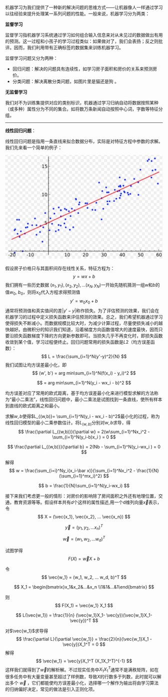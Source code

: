 机器学习为我们提供了一种新的解决问题的思维方式——让机器像人一样通过学习以往经验来提升处理某一系列问题的性能。一般来说，机器学习分为两类：

**监督学习**

监督学习指机器学习系统通过学习如何组合输入信息来对从未见过的数据做出有用的预测。这一过程和小孩子的学习过程类似：如果做对了，我们会表扬；反之则批评。因而，我们利用带有正确标签的数据集来训练机器学习。

监督学习问题又分为两种：

- 回归问题：解决的问题具有连续性，如学习房子面积和房价的关系来预测房价。
- 分类问题：解决离散分类问题，如图片里是猫还是狗 。

**无监督学习**

我们对不为训练集提供对应的类别标识，机器通过学习归纳自动将数据按照某种（或多种）属性分为不同的集合。如将数万条新闻自动按照中心词，字数等特征分组。

------

**线性回归问题**：

线性回归问题是指用一条直线来拟合数据分布，实际是对特征方程中参数的求解。我们先来看一个简单的例子：

![post_linear_regression_01](/img/post_linear_regression_01.png)

假设房子价格只与其面积间存在线性关系，特征方程为：
$$
y = wx + b
$$
我们拥有一些历史数据 $(x_1, y_1), (x_2, y_2), …(x_N, y_N)$一开始先随机猜测一组$w$和$b$的值$w_0$, $b_0$，则将$x_0$代入方程求得预测值
$$
y' = w_0  x_0 + b
$$
通常将预测值和真实值间的差$|y'-y|$称作损失。为了评估预测的效果，我们会在机器学习的过程中定义损失函数来评估预测的效果。总之，我们希望机器通过学习使得损失不断减小。而数据规模比较大时，为减少计算过程，尽量使损失减小的越快越好。由微积分的知识我们知道，沿着梯度方向函数值增大的速度最快，因而只要沿损失函数梯度下降的方向更新参数即可。当损失几乎不再变化时，即损失函数收敛到某个值，学习过程便终止。回归问题常用的损失函数是$L2$（均方误差函数）：
$$
L = \frac{\sum_{i=1}^N(y'-y)^2}{N}
$$
我们试图让均方误差最小化，即
$$
(w', b') = arg  min\sum_{i=1}^N(f(x_i) - y_i)^2
$$

$$
							= arg  min\sum_{i=1}^N(y_i - wx_i - b)^2
$$

均方误差对应了常用的欧式距离，基于均方误差最小化来进行模型求解的方法称为“最小二乘法”，线性回归问题中，最小二乘法是试图找到一条直线，使所有样本到直线的欧式距离之和最小。

求解$w, b$使得$L_{(w,b)}= \sum_{i=1}^N(y_i - wx_i - b)^2$最小化的过程，称为线性回归模型的最小二乘参数估计。将$L_(w, b)$分别对$w, b$求导，得
$$
\frac{\partial L_{(w,b)}}{\partial w} = 2(w\sum_{i=1}^Nx_i^2 - \sum_{i=1}^N(y_i-b)x_i ) = 0
$$

$$
\frac{\partial L_{(w,b)}}{\partial b} = 2(Nb - \sum_{i=1}^N(y_i-wx_i ) = 0
$$

解得
$$
w = \frac{\sum_{i=i}^Ny_i(x_i-\bar x)}{\sum_{i=1}^Nx_i^2 - \frac{1}{N}(\sum_{i=1}^mx_i)^2}
$$

$$
b = \frac{1}{N}\sum_{i=1}^N(y_i-wx_i)
$$

接下来我们考虑更一般的情形：对房价的影响除了房间面积之外还有地理位置，交通，教育资源等等。假设样本共有$d$个这样的属性描述,用一个d维列向量$\vec{x}$表示，令
$$
X = (\vec{x_1}, \vec{x_2}, ... \vec{x_n})
$$

$$
\vec{y} = (y_1, y_2, ... x_n)^T
$$

$$
\vec{w} = (w_1, w_2, ... w_d)^T
$$

试图学得
$$
F(X) = \vec{w} X + b
$$


令
$$
\vec{w_1} = (w_1, w_2, … w_d, b)^T
$$

$$
X_1 =  \begin{bmatrix}x_1&x_2&...&x_n \\1&1&…&1\end{bmatrix}
$$

则 
$$
F(X_1) = \vec{w_1} X_1
$$

$$
L(\vec{w_1}) = \frac{1}{n} (\vec{w_1}X_1- \vec{y})(\vec{w_1}X_1- \vec{y})^T
$$

对$\vec{w_1}$求导得
$$
\frac{\partial L}{\partial \vec{w_1}} = \frac{2}{n}(\vec{w_1}X_1 - \vec{y})X_1^T = 0
$$
解得
$$
\vec{w_1} = \vec{y}X_1^T (X_1X_1^T)^{-1}
$$
这样我们就得到了$\vec{w}$的解析解。不过现实任务中$X_1X_1^T$通常不是满秩矩阵，如在很多任务中有大量变量甚至超过了样例数，导致$X$的行数多于列数，此时就可以解出多个 $\vec{w}$ ，它们都能使均方误差最小化，选择哪一个解作为输出将由学习算法的归纳偏好决定，常见的做法是引入正则化项。